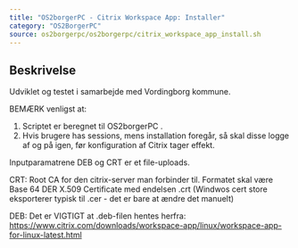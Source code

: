 ```yaml
---
title: "OS2borgerPC - Citrix Workspace App: Installer"
category: "OS2BorgerPC"
source: os2borgerpc/os2borgerpc/citrix_workspace_app_install.sh
---
```


## Beskrivelse
Udviklet og testet i samarbejde med Vordingborg kommune.

BEMÆRK venligst at:
1) Scriptet er beregnet til OS2borgerPC .
2) Hvis brugere has sessions, mens installation foregår, så skal disse logge af og på igen, før konfiguration af Citrix tager effekt.

Inputparamatrene DEB og CRT er et file-uploads.

CRT:
Root CA for den citrix-server man forbinder til. Formatet skal være Base 64 DER X.509 Certificate med endelsen .crt (Windwos cert store eksporterer typisk til .cer - det er bare at ændre det manuelt)

DEB:
Det er VIGTIGT at .deb-filen hentes herfra: 
https://www.citrix.com/downloads/workspace-app/linux/workspace-app-for-linux-latest.html